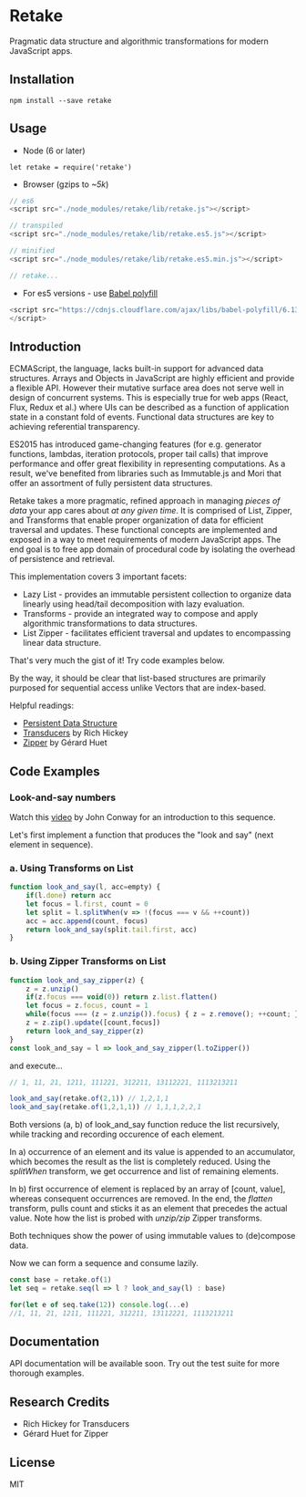 Retake
=========================

Pragmatic data structure and algorithmic transformations for modern JavaScript apps.


## Installation
```
npm install --save retake
```

## Usage

- Node (6 or later)

```
let retake = require('retake')
```

- Browser (gzips to *~5k*)

```Javascript
// es6
<script src="./node_modules/retake/lib/retake.js"></script>

// transpiled
<script src="./node_modules/retake/lib/retake.es5.js"></script>

// minified
<script src="./node_modules/retake/lib/retake.es5.min.js"></script>

// retake...

```

- For es5 versions - use [Babel polyfill](https://babeljs.io/docs/usage/polyfill/)

```Javascript
<script src="https://cdnjs.cloudflare.com/ajax/libs/babel-polyfill/6.13.0/polyfill.min.js">
</script>
```


## Introduction

ECMAScript, the language, lacks built-in support for advanced data structures. 
Arrays and Objects in JavaScript are highly efficient and provide a flexible API. 
However their mutative surface area does not serve well in design of concurrent systems. 
This is especially true for web apps (React, Flux, Redux et al.) where UIs can be described as a function of application state in a constant fold of events. 
Functional data structures are key to achieving referential transparency.

ES2015 has introduced game-changing features (for e.g. generator functions, lambdas, iteration protocols, proper tail calls) that improve performance and offer great flexibility in representing computations. 
As a result, we've benefited from libraries such as Immutable.js and Mori that offer an assortment of fully persistent data structures.

Retake takes a more pragmatic, refined approach in managing *pieces of data* your app cares about *at any given time*.
It is comprised of List, Zipper, and Transforms that enable proper organization of data for efficient traversal and updates. 
These functional concepts are implemented and exposed in a way to meet requirements of modern JavaScript apps. 
The end goal is to free app domain of procedural code by isolating the overhead of persistence and retrieval.

This implementation covers 3 important facets:

  - Lazy List - provides an immutable persistent collection to organize data linearly using head/tail decomposition with lazy evaluation.
  - Transforms - provide an integrated way to compose and apply algorithmic transformations to data structures.
  - List Zipper - facilitates efficient traversal and updates to encompassing linear data structure.

That's very much the gist of it! Try code examples below.

By the way, it should be clear that list-based structures are primarily purposed for sequential access unlike Vectors that are index-based.

Helpful readings:
- [Persistent Data Structure](https://en.wikipedia.org/wiki/Persistent_data_structure)
- [Transducers](http://clojure.org/reference/transducers) by Rich Hickey
- [Zipper](https://en.wikipedia.org/wiki/Zipper_(data_structure)) by Gérard Huet


## Code Examples

### Look-and-say numbers

Watch this [video](https://youtu.be/ea7lJkEhytA?list=PLt5AfwLFPxWIL8XA1npoNAHseS-j1y-7V) by John Conway for an introduction to this sequence.

Let's first implement a function that produces the "look and say" (next element in sequence).

### a. Using Transforms on List
```Javascript
function look_and_say(l, acc=empty) {
    if(l.done) return acc
    let focus = l.first, count = 0
    let split = l.splitWhen(v => !(focus === v && ++count))
    acc = acc.append(count, focus)
    return look_and_say(split.tail.first, acc)
}
```

### b. Using Zipper Transforms on List
```Javascript
function look_and_say_zipper(z) {
    z = z.unzip()
    if(z.focus === void(0)) return z.list.flatten()
    let focus = z.focus, count = 1
    while(focus === (z = z.unzip()).focus) { z = z.remove(); ++count; }
    z = z.zip().update([count,focus])
    return look_and_say_zipper(z)
}
const look_and_say = l => look_and_say_zipper(l.toZipper())
```

and execute...
```Javascript
// 1, 11, 21, 1211, 111221, 312211, 13112221, 1113213211

look_and_say(retake.of(2,1)) // 1,2,1,1
look_and_say(retake.of(1,2,1,1)) // 1,1,1,2,2,1
```

Both versions (a, b) of look_and_say function reduce the list recursively, while tracking and recording occurence of each element. 

In a) occurrence of an element and its value is appended to an accumulator, which becomes the result as the list is completely reduced. 
Using the *splitWhen* transform, we get occurrence and list of remaining elements.

In b) first occurrence of element is replaced by an array of [count, value], whereas consequent occurrences are removed. 
In the end, the *flatten* transform, pulls count and sticks it as an element that precedes the actual value. 
Note how the list is probed with *unzip/zip* Zipper transforms.

Both techniques show the power of using immutable values to (de)compose data.

Now we can form a sequence and consume lazily.

```Javascript
const base = retake.of(1)
let seq = retake.seq(l => l ? look_and_say(l) : base)

for(let e of seq.take(12)) console.log(...e)
//1, 11, 21, 1211, 111221, 312211, 13112221, 1113213211
```

## Documentation

API documentation will be available soon. Try out the test suite for more thorough examples.

## Research Credits

- Rich Hickey for Transducers
- Gérard Huet for Zipper

## License

MIT
